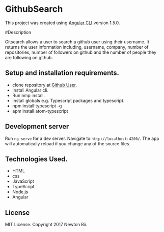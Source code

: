 # GithubSearch

This project was created using [Angular CLI](https://github.com/angular/angular-cli) version 1.5.0.

#Description

Gitsearch allows a user to search a github user using their username. It returns the user information including, username, company, number of repositories, number of followers on github and the number of people they are following on github.

## Setup and installation requirements.

* clone repository at [Github User](https://github.com/christinekarimi/Gitsearch).
* Install Angular cli.
* Run nmp install.
* Install globals e.g. Typescript packages and typescript.
* npm install typescript -g
* apm install atom-typescript

## Development server

Run `ng serve` for a dev server. Navigate to `http://localhost:4200/`. The app will automatically reload if you change any of the source files.

## Technologies Used.
* HTML
* css
* JavaScript
* TypeScript
* Node.js
* Angular

## License

MIT License. Copyright 2017 Newton Bii.